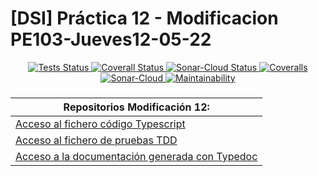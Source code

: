 # [DSI] Práctica 12 - Modificacion PE103-Jueves12-05-22

<p align="center">
    <a href="https://github.com/ULL-ESIT-INF-DSI-2122/p12-modi-alu0101128894/actions/workflows/tests.js.yml">
        <img alt="Tests Status" src="https://github.com/ULL-ESIT-INF-DSI-2122/p12-modi-alu0101128894/actions/workflows/tests.js.yml/badge.svg">
    </a>
    <a href="https://github.com/ULL-ESIT-INF-DSI-2122/p12-modi-alu0101128894/actions/workflows/coveralls.yml">
        <img alt="Coverall Status" src="https://github.com/ULL-ESIT-INF-DSI-2122/p12-modi-alu0101128894/actions/workflows/coveralls.yml/badge.svg">
    </a>
    <a href="https://github.com/ULL-ESIT-INF-DSI-2122/p12-modi-alu0101128894/actions/workflows/sonarcloud.yml">
        <img alt="Sonar-Cloud Status" src="https://github.com/ULL-ESIT-INF-DSI-2122/p12-modi-alu0101128894/actions/workflows/sonarcloud.yml/badge.svg">
    </a>
    <a href="https://coveralls.io/github/ULL-ESIT-INF-DSI-2122/ull-pr-modificaciones-alu0101128894?branch=main">
        <img alt="Coveralls" src="https://coveralls.io/repos/github/ULL-ESIT-INF-DSI-2122/ull-pr-modificaciones-alu0101128894/badge.svg?branch=main">
    </a>
    <a href="https://sonarcloud.io/summary/new_code?id=ULL-ESIT-INF-DSI-2122_ull-pr-modificaciones-alu0101128894">
        <img alt="Sonar-Cloud" src="https://sonarcloud.io/api/project_badges/measure?project=ULL-ESIT-INF-DSI-2122_ull-pr-modificaciones-alu0101128894&metric=alert_status">
    </a>
    <a href="https://sonarcloud.io/summary/new_code?id=ULL-ESIT-INF-DSI-2122_ull-pr-modificaciones-alu0101128894">
        <img alt="Maintainability" src="https://sonarcloud.io/api/project_badges/measure?project=ULL-ESIT-INF-DSI-2122_ull-pr-modificaciones-alu0101128894&metric=sqale_rating">
    </a>
</p>

###
| **Repositorios Modificación 12:** |
| --- |
| [Acceso al fichero código Typescript](https://github.com/ULL-ESIT-INF-DSI-2122/p12-modi-alu0101128894/tree/main/src/Modificacion) |
| [Acceso al fichero de pruebas TDD](https://github.com/ULL-ESIT-INF-DSI-2122/p12-modi-alu0101128894/tree/main/tests) |
| [Acceso a la documentación generada con Typedoc](https://github.com/ULL-ESIT-INF-DSI-2122/p12-modi-alu0101128894/tree/main/typedoc) |